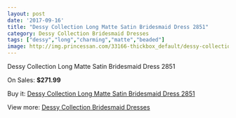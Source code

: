 ```yaml
---
layout: post
date: '2017-09-16'
title: "Dessy Collection Long Matte Satin Bridesmaid Dress 2851"
category: Dessy Collection Bridesmaid Dresses
tags: ["dessy","long","charming","matte","beaded"]
image: http://img.princessan.com/33166-thickbox_default/dessy-collection-long-matte-satin-bridesmaid-dress-2851.jpg
---
```

Dessy Collection Long Matte Satin Bridesmaid Dress 2851

On Sales: **$271.99**
<a href="https://www.princessan.com/en/15377-dessy-collection-long-matte-satin-bridesmaid-dress-2851.html"><amp-img layout="responsive" width="600" height="600" src="//img.princessan.com/33166-thickbox_default/dessy-collection-long-matte-satin-bridesmaid-dress-2851.jpg" alt="Dessy Collection Long Matte Satin Bridesmaid Dress 2851 0" /></a>

Buy it: [Dessy Collection Long Matte Satin Bridesmaid Dress 2851](https://www.princessan.com/en/15377-dessy-collection-long-matte-satin-bridesmaid-dress-2851.html "Dessy Collection Long Matte Satin Bridesmaid Dress 2851")

View more: [Dessy Collection Bridesmaid Dresses](https://www.princessan.com/en/111- "Dessy Collection Bridesmaid Dresses")